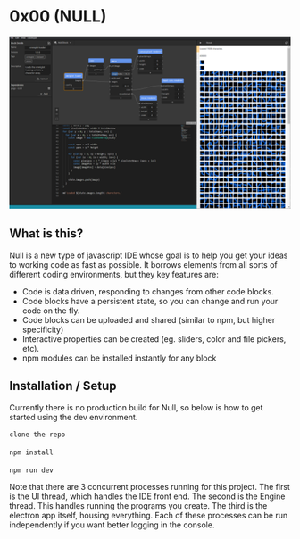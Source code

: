 # 0x00 (NULL)

![null screenshot](screenshot.png)

## What is this?

Null is a new type of javascript IDE whose goal is to help you get your ideas to working code as fast as possible. It borrows elements from all sorts of different coding environments, but they key features are:

- Code is data driven, responding to changes from other code blocks.
- Code blocks have a persistent state, so you can change and run your code on the fly.
- Code blocks can be uploaded and shared (similar to npm, but higher specificity)
- Interactive properties can be created (eg. sliders, color and file pickers, etc).
- npm modules can be installed instantly for any block

## Installation / Setup

Currently there is no production build for Null, so below is how to get started using the dev environment.

```
clone the repo

npm install

npm run dev
```

Note that there are 3 concurrent processes running for this project. The first is the UI thread, which handles the IDE front end. The second is the Engine thread. This handles running the programs you create. The third is the electron app itself, housing everything. Each of these processes can be run independently if you want better logging in the console.
